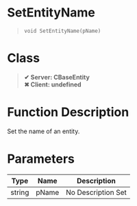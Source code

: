 # SetEntityName
> `void SetEntityName(pName)`
# Class
> __✔ Server: CBaseEntity__  
> __✖ Client: undefined__  
# Function Description
Set the name of an entity.
# Parameters
Type|Name|Description
--|--|--
string|pName|No Description Set
